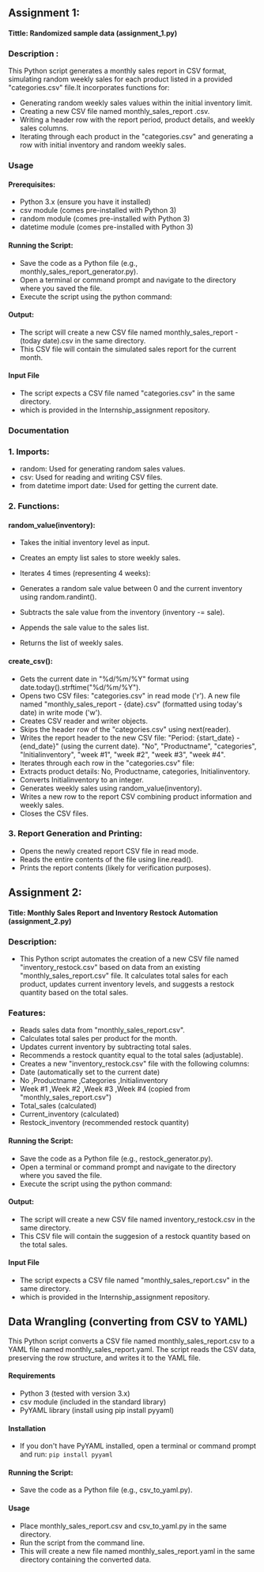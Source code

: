 ## Assignment 1:
  #### Tittle: Randomized sample data (assignment_1.py)
### Description :
   This Python script generates a monthly sales report in CSV format, simulating random weekly sales for each product listed in a provided "categories.csv" file.It incorporates functions for:

- Generating random weekly sales values within the initial inventory limit.
- Creating a new CSV file named monthly_sales_report .csv.
- Writing a header row with the report period, product details, and weekly sales columns.
- Iterating through each product in the "categories.csv" and generating a row with initial inventory and random weekly sales.

### Usage
#### Prerequisites:

- Python 3.x (ensure you have it installed)
- csv module (comes pre-installed with Python 3)
- random module (comes pre-installed with Python 3)
- datetime module (comes pre-installed with Python 3)
#### Running the Script:

- Save the code as a Python file (e.g., monthly_sales_report_generator.py).
- Open a terminal or command prompt and navigate to the directory where you saved the file.
- Execute the script using the python command:
#### Output:
- The script will create a new CSV file named monthly_sales_report -(today date).csv in the same directory.
- This CSV file will contain the simulated sales report for the current month.
#### Input File
- The script expects a CSV file named "categories.csv" in the same directory.
- which is provided in the Internship_assignment repository.


### Documentation
### 1. Imports:
- random: Used for generating random sales values.
- csv: Used for reading and writing CSV files.
- from datetime import date: Used for getting the current date.

### 2. Functions:
#### random_value(inventory):
- Takes the initial inventory level as input.
- Creates an empty list sales to store weekly sales.

- Iterates 4 times (representing 4 weeks):
- Generates a random sale value between 0 and the current inventory using random.randint().
- Subtracts the sale value from the inventory (inventory -= sale).
- Appends the sale value to the sales list.
- Returns the list of weekly sales.
#### create_csv():
- Gets the current date in "%d/%m/%Y" format using date.today().strftime("%d/%m/%Y").
- Opens two CSV files:
 "categories.csv" in read mode ('r').
  A new file named "monthly_sales_report - {date}.csv" (formatted using today's date) in write mode ('w').
- Creates CSV reader and writer objects.
- Skips the header row of the "categories.csv" using next(reader).
- Writes the report header to the new CSV file:
 "Period: {start_date} - {end_date}" (using the current date).
 "No", "Productname", "categories", "Initialinventory", "week #1", "week #2", "week #3", "week #4".
- Iterates through each row in the "categories.csv" file:
- Extracts product details: No, Productname, categories, Initialinventory.
- Converts Initialinventory to an integer.
- Generates weekly sales using random_value(inventory).
- Writes a new row to the report CSV combining product information and weekly sales.
- Closes the CSV files.
### 3. Report Generation and Printing:

- Opens the newly created report CSV file in read mode.
- Reads the entire contents of the file using line.read().
- Prints the report contents (likely for verification purposes).

## Assignment 2:
  #### Title: Monthly Sales Report and Inventory Restock Automation (assignment_2.py)

### Description:

- This Python script automates the creation of a new CSV file named "inventory_restock.csv" based on data from an existing "monthly_sales_report.csv" file. It calculates total sales for each product, updates current inventory levels, and suggests a restock quantity based on the total sales.

### Features:

- Reads sales data from "monthly_sales_report.csv".
- Calculates total sales per product for the month.
- Updates current inventory by subtracting total sales.
- Recommends a restock quantity equal to the total sales (adjustable).
- Creates a new "inventory_restock.csv" file with the following columns:
- Date (automatically set to the current date)
- No ,Productname ,Categories ,Initialinventory
- Week #1 ,Week #2 ,Week #3 ,Week #4 (copied from "monthly_sales_report.csv")
- Total_sales (calculated)
- Current_inventory (calculated)
- Restock_inventory (recommended restock quantity)

#### Running the Script:

- Save the code as a Python file (e.g., restock_generator.py).
- Open a terminal or command prompt and navigate to the directory where you saved the file.
- Execute the script using the python command:
#### Output:
- The script will create a new CSV file named inventory_restock.csv in the same directory.
- This CSV file will contain the  suggesion of  a restock quantity based on the total sales. 
#### Input File
- The script expects a CSV file named "monthly_sales_report.csv" in the same directory.
- which is provided in the Internship_assignment repository.

## Data Wrangling (converting from CSV to YAML)
This Python script converts a CSV file named monthly_sales_report.csv to a YAML file named monthly_sales_report.yaml. The script reads the CSV data, preserving the row structure, and writes it to the YAML file.

#### Requirements
- Python 3 (tested with version 3.x)
- csv module (included in the standard library)
- PyYAML library (install using pip install pyyaml)

#### Installation
- If you don't have PyYAML installed, open a terminal or command prompt and run:
  `pip install pyyaml`
#### Running the Script:  
- Save the code as a Python file (e.g., csv_to_yaml.py).
#### Usage
- Place monthly_sales_report.csv and csv_to_yaml.py in the same directory.
- Run the script from the command line.
- This will create a new file named monthly_sales_report.yaml in the same directory containing the converted data.



